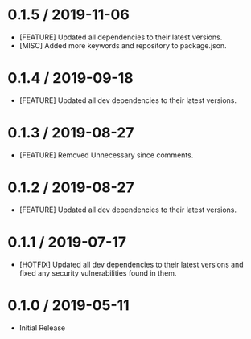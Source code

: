 0.1.5 / 2019-11-06
==================
* [FEATURE] Updated all dependencies to their latest versions.
* [MISC] Added more keywords and repository to package.json.

0.1.4 / 2019-09-18
==================
* [FEATURE] Updated all dev dependencies to their latest versions.

0.1.3 / 2019-08-27
==================
* [FEATURE] Removed Unnecessary since comments.

0.1.2 / 2019-08-27
==================
* [FEATURE] Updated all dev dependencies to their latest versions.

0.1.1 / 2019-07-17
==================
* [HOTFIX] Updated all dev dependencies to their latest versions and fixed any security vulnerabilities found in them.

0.1.0 / 2019-05-11
==================
* Initial Release